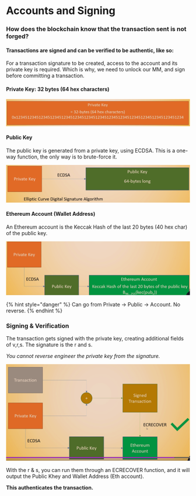 # Accounts and Signing

### How does the blockchain know that the transaction sent is not forged?

#### Transactions are signed and can be verified to be authentic, like so:

For a transaction signature to be created, access to the account and its private key is required. Which is why, we need to unlock our MM, and sign before committing a transaction.

#### **Private Key: 32 bytes (64 hex characters)**

![](<../.gitbook/assets/image (242).png>)

#### Public Key

The public key is generated from a private key, using ECDSA. This is a one-way function, the only way is to brute-force it.

![](<../.gitbook/assets/image (177).png>)

#### Ethereum Account (Wallet Address)

An Ethereum account is the Keccak Hash of the last 20 bytes (40 hex char) of the public key.

![](<../.gitbook/assets/image (294).png>)

{% hint style="danger" %}
Can go from Private -> Public -> Account. No reverse.
{% endhint %}

### Signing & Verification

The transaction gets signed with the private key, creating additional fields of v,r,s. The signature is the r and s.

_You cannot reverse engineer the private key from the signature._&#x20;

![](<../.gitbook/assets/image (314).png>)

With the r & s, you can run them through an ECRECOVER function, and it will output the Public Khey and Wallet Address (Eth account).

**This authenticates the transaction.**&#x20;

